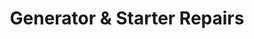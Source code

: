 ---
title: "Generator & Starter Repairs"
url: /washington/generator-and-starter-repairs/
shop: car repair
---